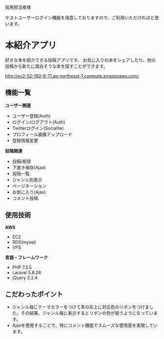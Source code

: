 採用担当者様

テストユーザーログイン機能を用意しておりますので、ご利用いただければと思います。


# 本紹介アプリ
好きな本を紹介できる投稿アプリです。
お気に入りの本をシェアしたり、他の投稿から新たに面白そうな本を探すことができます。

http://ec2-52-192-6-71.ap-northeast-1.compute.amazonaws.com/

## 機能一覧

**ユーザー関連**
* ユーザー登録(Auth)
* ログイン/ログアウト(Auth)
* Twitterログイン(Socialite)
* プロフィール画像アップロード
* 登録情報変更

**投稿関連**
* 投稿/削除
* 下書き保存(Ajax)
* 投稿一覧
* ジャンル別表示
* ページネーション
* お気に入り(Ajax)
* コメント投稿

## 使用技術
**AWS**
* EC2
* RDS(mysql)
* VPS

**言語・フレームワーク**
* PHP 7.3.5
* Laravel 5.8.26
* jQuery 2.2.4


## こだわったポイント
* ジャンル毎にテーマカラーをつけて本の左上に対応色のリボンをつけました。その結果、ジャンル毎に表示するとリボンの色が揃うようになっています。
* Ajaxを使用することで、特にコメント機能でスムーズな使用感を実現しています。
